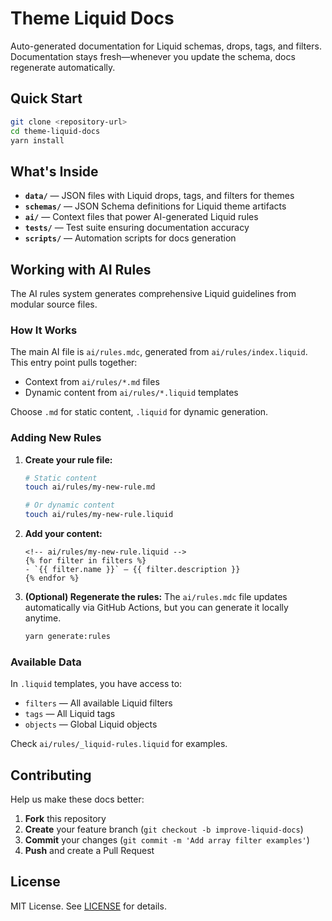 # Theme Liquid Docs

Auto-generated documentation for Liquid schemas, drops, tags, and filters. Documentation stays fresh—whenever you update the schema, docs regenerate automatically.

## Quick Start

```bash
git clone <repository-url>
cd theme-liquid-docs
yarn install
```

## What's Inside

- **`data/`** — JSON files with Liquid drops, tags, and filters for themes
- **`schemas/`** — JSON Schema definitions for Liquid theme artifacts
- **`ai/`** — Context files that power AI-generated Liquid rules
- **`tests/`** — Test suite ensuring documentation accuracy
- **`scripts/`** — Automation scripts for docs generation

## Working with AI Rules

The AI rules system generates comprehensive Liquid guidelines from modular source files.

### How It Works

The main AI file is `ai/rules.mdc`, generated from `ai/rules/index.liquid`. This entry point pulls together:

- Context from `ai/rules/*.md` files
- Dynamic content from `ai/rules/*.liquid` templates

Choose `.md` for static content, `.liquid` for dynamic generation.

### Adding New Rules

1. **Create your rule file:**
   ```bash
   # Static content
   touch ai/rules/my-new-rule.md

   # Or dynamic content
   touch ai/rules/my-new-rule.liquid
   ```

2. **Add your content:**
   ```liquid
   <!-- ai/rules/my-new-rule.liquid -->
   {% for filter in filters %}
   - `{{ filter.name }}` — {{ filter.description }}
   {% endfor %}
   ```

3. **(Optional) Regenerate the rules:**
  The `ai/rules.mdc` file updates automatically via GitHub Actions, but you can generate it locally anytime.
   ```bash
   yarn generate:rules
   ```

### Available Data

In `.liquid` templates, you have access to:
- `filters` — All available Liquid filters
- `tags` — All Liquid tags
- `objects` — Global Liquid objects

Check `ai/rules/_liquid-rules.liquid` for examples.

## Contributing

Help us make these docs better:

1. **Fork** this repository
2. **Create** your feature branch (`git checkout -b improve-liquid-docs`)
3. **Commit** your changes (`git commit -m 'Add array filter examples'`)
4. **Push** and create a Pull Request

## License

MIT License. See [LICENSE](./LICENSE.md) for details.